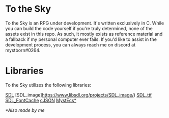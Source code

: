 # To the Sky

To the Sky is an RPG under development. It's written exclusively in C. While you can build the code yourself if you're truly determined, none of the assets exist in this repo. As such, it mostly exists as reference material and a fallback if my personal computer ever fails. If you'd like to assist in the development process, you can always reach me on discord at mystborn#0264.

# Libraries

To the Sky utilizes the following libraries:

[SDL](https://www.libsdl.org/index.php)
[SDL_image]https://www.libsdl.org/projects/SDL_image/)
[SDL_ttf](https://www.libsdl.org/projects/SDL_ttf/)
[SDL_FontCache](https://github.com/grimfang4/SDL_FontCache)
[cJSON](https://github.com/DaveGamble/cJSON)
[MystEcs\*](https://github.com/mystborn/MystEcs)

*\*Also made by me*